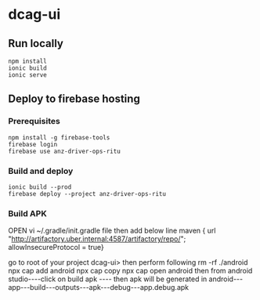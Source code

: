 # dcag-ui

## Run locally
````
npm install
ionic build
ionic serve
````

## Deploy to firebase hosting
### Prerequisites
````
npm install -g firebase-tools
firebase login
firebase use anz-driver-ops-ritu
````

### Build and deploy
````
ionic build --prod
firebase deploy --project anz-driver-ops-ritu
````
### Build APK
OPEN  vi ~/.gradle/init.gradle file then add below line
maven { url "http://artifactory.uber.internal:4587/artifactory/repo/";  allowInsecureProtocol = true}

go to root of your project dcag-ui>  then perform following
rm -rf ./android
npx cap add android
npx cap copy
npx cap open android
then from android studio----click on build apk ----
then apk will be generated in android---app---build---outputs---apk---debug---app.debug.apk
